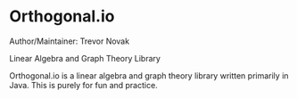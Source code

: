 # Orthogonal.io
Author/Maintainer: Trevor Novak

Linear Algebra and Graph Theory Library

Orthogonal.io is a linear algebra and graph theory library written primarily in Java. This is purely for fun and practice. 
